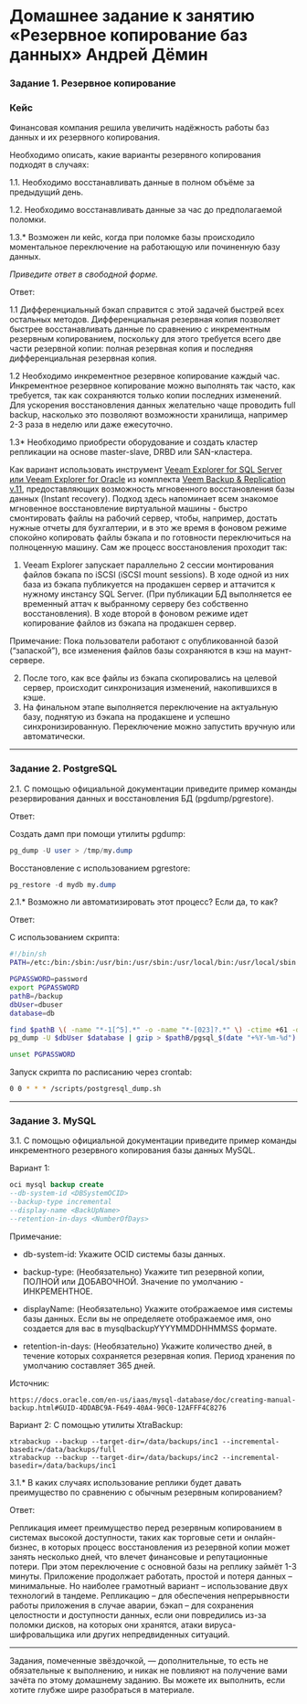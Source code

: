 # Домашнее задание к занятию «Резервное копирование баз данных» Андрей Дёмин


### Задание 1. Резервное копирование

### Кейс
Финансовая компания решила увеличить надёжность работы баз данных и их резервного копирования. 

Необходимо описать, какие варианты резервного копирования подходят в случаях: 

1.1. Необходимо восстанавливать данные в полном объёме за предыдущий день.

1.2. Необходимо восстанавливать данные за час до предполагаемой поломки.

1.3.* Возможен ли кейс, когда при поломке базы происходило моментальное переключение на работающую или починенную базу данных.

*Приведите ответ в свободной форме.*

Ответ:

1.1 Дифференциальный бэкап справится с этой задачей быстрей всех остальных методов. Дифференциальная резервная копия позволяет быстрее восстанавливать данные по сравнению с инкрементным резервным копированием, поскольку для этого требуется всего две части резервной копии: полная резервная копия и последняя дифференциальная резервная копия. 

1.2 Необходимо инкрементное резервное копирование каждый час. Инкрементное резервное копирование можно выполнять так часто, как требуется, так как сохраняются только копии последних изменений. Для ускорения восстановления данных желательно чаще проводить full backup, насколько это позволяют возможности хранилища, например 2-3 раза в неделю или даже ежесуточно.

1.3* Необходимо приобрести оборудование и создать кластер репликации на основе master-slave, DRBD или SAN-кластера. 

Как вариант использовать инструмент [Veeam Explorer for SQL Server или Veeam Explorer for Oracle](https://habr.com/ru/companies/veeam/articles/566274/) из комплекта [Veem Backup & Replication v.11](https://habr.com/ru/companies/veeam/articles/543960/), предоставляющих  возможность мгновенного восстановления базы данных  (Instant recovery). Подход здесь напоминает всем знакомое мгновенное восстановление виртуальной машины - быстро смонтировать файлы на рабочий сервер, чтобы, например, достать нужные отчеты для бухгалтерии, и в это же время в фоновом режиме спокойно копировать файлы бэкапа и по готовности переключиться на полноценную машину. 
Сам же процесс восстановления проходит так:
1) Veeam Explorer запускает параллельно 2 сессии монтирования файлов бэкапа по iSCSI (iSCSI mount sessions). В ходе одной из них база из бэкапа публикуется на продакшен сервер и аттачится к нужному инстансу SQL Server. (При публикации БД выполняется ее временный аттач к выбранному серверу без собственно восстановления). В ходе второй в фоновом режиме идет копирование файлов из бэкапа на продакшен сервер.

Примечание: Пока пользователи работают с опубликованной базой (“запаской”), все изменения файлов базы сохраняются в кэш на маунт-сервере. 

2) После того, как все файлы из бэкапа скопировались на целевой сервер, происходит синхронизация изменений, накопившихся в кэше.
3) На финальном этапе выполняется переключение на актуальную базу, поднятую из бэкапа на продакшене и успешно синхронизированную. Переключение можно запустить вручную или автоматически.
---

### Задание 2. PostgreSQL

2.1. С помощью официальной документации приведите пример команды резервирования данных и восстановления БД (pgdump/pgrestore).

Ответ:

Создать дамп при помощи утилиты pgdump:
```sql
pg_dump -U user > /tmp/my.dump
```
Восстановление с использованием pgrestore:
```sql
pg_restore -d mydb my.dump
```
2.1.* Возможно ли автоматизировать этот процесс? Если да, то как?

Ответ:

С использованием скрипта:

```bash
#!/bin/sh
PATH=/etc:/bin:/sbin:/usr/bin:/usr/sbin:/usr/local/bin:/usr/local/sbin

PGPASSWORD=password
export PGPASSWORD
pathB=/backup
dbUser=dbuser
database=db

find $pathB \( -name "*-1[^5].*" -o -name "*-[023]?.*" \) -ctime +61 -delete
pg_dump -U $dbUser $database | gzip > $pathB/pgsql_$(date "+%Y-%m-%d").sql.gz

unset PGPASSWORD
```
Запуск скрипта по расписанию через crontab: 
```bash
0 0 * * * /scripts/postgresql_dump.sh
```
---

### Задание 3. MySQL

3.1. С помощью официальной документации приведите пример команды инкрементного резервного копирования базы данных MySQL. 

Вариант 1:
```sql
oci mysql backup create 
--db-system-id <DBSystemOCID> 
--backup-type incremental 
--display-name <BackUpName>
--retention-in-days <NumberOfDays>
```
Примечание:

- db-system-id: Укажите OCID системы базы данных.

- backup-type: (Необязательно) Укажите тип резервной копии, ПОЛНОЙ или ДОБАВОЧНОЙ. Значение по умолчанию - ИНКРЕМЕНТНОЕ.

- displayName: (Необязательно) Укажите отображаемое имя системы базы данных. Если вы не определяете отображаемое имя, оно создается для вас в mysqlbackupYYYYMMDDHHMMSS формате.

- retention-in-days: (Необязательно) Укажите количество дней, в течение которых сохраняется резервная копия. Период хранения по умолчанию составляет 365 дней.

Источник:
```
https://docs.oracle.com/en-us/iaas/mysql-database/doc/creating-manual-backup.html#GUID-4DDABC9A-F649-40A4-90C0-12AFFF4C8276
```
Вариант 2:
С помощью утилиты XtraBackup:
```
xtrabackup --backup --target-dir=/data/backups/inc1 --incremental-basedir=/data/backups/full
xtrabackup --backup --target-dir=/data/backups/inc2 --incremental-basedir=/data/backups/inc1
```
3.1.* В каких случаях использование реплики будет давать преимущество по сравнению с обычным резервным копированием?

Ответ:

Репликация имеет преимущество перед резервным копированием в системах высокой доступности, таких как торговые сети и онлайн-бизнес, в которых процесс восстановления из резервной копии может занять несколько дней, что влечет финансовые и репутационные потери. При этом переключение с основной базы на реплику займёт 1-3 минуты. Приложение продолжает работать, простой и потеря данных – минимальные.
Но наиболее грамотный вариант – использование двух технологий в тандеме. Репликацию – для обеспечения непрерывности работы приложения в случае аварии, бэкап – для сохранения целостности и доступности данных, если они повредились из-за поломки дисков, на которых они хранятся, атаки вируса-шифровальщика или других непредвиденных ситуаций.

---
Задания, помеченные звёздочкой, — дополнительные, то есть не обязательные к выполнению, и никак не повлияют на получение вами зачёта по этому домашнему заданию. Вы можете их выполнить, если хотите глубже шире разобраться в материале.
